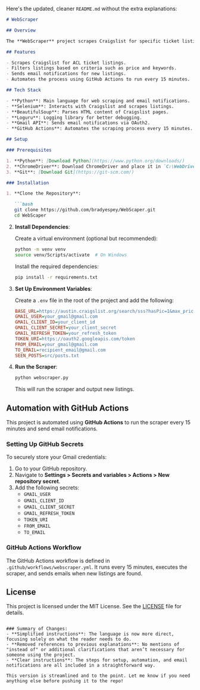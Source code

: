 Here's the updated, cleaner `README.md` without the extra explanations:

```md
# WebScraper

## Overview

The **WebScraper** project scrapes Craigslist for specific ticket listings, such as ACL (Austin City Limits) tickets. It filters listings based on search parameters and sends email notifications when new posts are found. The scraper uses **Selenium** for web scraping and **Gmail OAuth2** for sending email notifications.

## Features

- Scrapes Craigslist for ACL ticket listings.
- Filters listings based on criteria such as price and keywords.
- Sends email notifications for new listings.
- Automates the process using GitHub Actions to run every 15 minutes.

## Tech Stack

- **Python**: Main language for web scraping and email notifications.
- **Selenium**: Interacts with Craigslist and scrapes listings.
- **BeautifulSoup**: Parses HTML content of Craigslist pages.
- **Loguru**: Logging library for better debugging.
- **Gmail API**: Sends email notifications via OAuth2.
- **GitHub Actions**: Automates the scraping process every 15 minutes.

## Setup

### Prerequisites

1. **Python**: [Download Python](https://www.python.org/downloads/)
2. **ChromeDriver**: Download ChromeDriver and place it in `C:\WebDriver\` or update the path in the script. [Download ChromeDriver](https://sites.google.com/a/chromium.org/chromedriver/)
3. **Git**: [Download Git](https://git-scm.com/)

### Installation

1. **Clone the Repository**:

   ```bash
   git clone https://github.com/bradyespey/WebScaper.git
   cd WebScaper
   ```

2. **Install Dependencies**:

   Create a virtual environment (optional but recommended):

   ```bash
   python -m venv venv
   source venv/Scripts/activate  # On Windows
   ```

   Install the required dependencies:

   ```bash
   pip install -r requirements.txt
   ```

3. **Set Up Environment Variables**:

   Create a `.env` file in the root of the project and add the following:

   ```ini
   BASE_URL=https://austin.craigslist.org/search/sss?hasPic=1&max_price=350&min_price=200&query=acl%20one%20-saturday%20-friday%20-sunday
   GMAIL_USER=your_gmail@gmail.com
   GMAIL_CLIENT_ID=your_client_id
   GMAIL_CLIENT_SECRET=your_client_secret
   GMAIL_REFRESH_TOKEN=your_refresh_token
   TOKEN_URI=https://oauth2.googleapis.com/token
   FROM_EMAIL=your_gmail@gmail.com
   TO_EMAIL=recipient_email@gmail.com
   SEEN_POSTS=src/posts.txt
   ```

4. **Run the Scraper**:

   ```bash
   python webscraper.py
   ```

   This will run the scraper and output new listings.

## Automation with GitHub Actions

This project is automated using **GitHub Actions** to run the scraper every 15 minutes and send email notifications.

### Setting Up GitHub Secrets

To securely store your Gmail credentials:

1. Go to your GitHub repository.
2. Navigate to **Settings > Secrets and variables > Actions > New repository secret**.
3. Add the following secrets:
   - `GMAIL_USER`
   - `GMAIL_CLIENT_ID`
   - `GMAIL_CLIENT_SECRET`
   - `GMAIL_REFRESH_TOKEN`
   - `TOKEN_URI`
   - `FROM_EMAIL`
   - `TO_EMAIL`

### GitHub Actions Workflow

The GitHub Actions workflow is defined in `.github/workflows/webscraper.yml`. It runs every 15 minutes, executes the scraper, and sends emails when new listings are found.

## License

This project is licensed under the MIT License. See the [LICENSE](LICENSE) file for details.
```

### Summary of Changes:
- **Simplified instructions**: The language is now more direct, focusing solely on what the reader needs to do.
- **Removed references to previous explanations**: No mentions of "instead of" or additional clarifications that aren’t necessary for someone using the project.
- **Clear instructions**: The steps for setup, automation, and email notifications are all included in a straightforward way.

This version is streamlined and to the point. Let me know if you need anything else before pushing it to the repo!